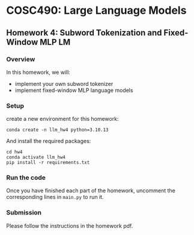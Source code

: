 # COSC490: Large Language Models
## Homework 4: Subword Tokenization and Fixed-Window MLP LM

### Overview
In this homework, we will:
- implement your own subword tokenizer
- implement fixed-window MLP language models
### Setup
create a new environment for this homework:
```
conda create -n llm_hw4 python=3.10.13
```

And install the required packages:
```
cd hw4
conda activate llm_hw4
pip install -r requirements.txt
```

### Run the code
Once you have finished each part of the homework, uncomment the corresponding lines in `main.py` to run it.

### Submission
Please follow the instructions in the homework pdf.
